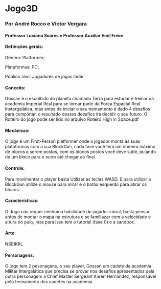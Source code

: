 # Jogo3D

### Por André Rocco e Victor Vergara
#### Professor Luciano Soáres e Professor Auxíliar Emil Freire


#### Definições gerais:

  Gênero: Platformer;
  
  Plataformas: PC;
  
  Público alvo: Jogadores de jogos Indie
  
#### Conceito:

  Gossan é o escolhido do planeta chamado Terra para estudar e treinar na academia Imperial Real para se tornar parte da Força Espacial Real Instergalática, mas antes de iniciar o seu treinamento é dado 4 desafios para completar, o resultado desses desafios irá decidir o seu futuro.
  O Roteiro do jogo pode ser lido no arquivo Roteiro High in Space.pdf
  
  
#### Mecânicas:

  O jogo é um First-Person platformer onde o jogador monta as suas plataformas com a sua BlockGun, cada fase você terá um número máximo de blocos a serem postos, com os blocos postos você deve subir, pulando de um bloco para o outro até chegar ao final.


#### Controle:

  Para movimentar o player basta Utilizar as teclas WASD. E para utilizar a BlockGun utilize o mouse para mirar e o botão esquerdo para atirar os blocos.


#### Características:

  O Jogo não requer nenhuma habilidade do jogador inicial, basta pensar antes de montar o mapa na estrutura e se familiazar com a velocidade e altura do pulo, mas para isso tem o tutorial (fase 0) e a sandbox.
    

#### Arte:

NSEIKRL

#### Personagens:

  O jogo tem 2 pesonagens, o seu player, Gossan um cadete da academia Militar Intergalática que precisa se provar nos desafios apresentados pela outra personagem a Chief Master Sergeant Karen Hernández, responsável pelo treinamento dos cadetes na academia.

